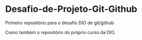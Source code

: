 # Desafio-de-Projeto-Git-Github
Primeiro repositório para o desafio DIO de git/github <br /> 

Como também o repositório do próprio curso da DIO.
